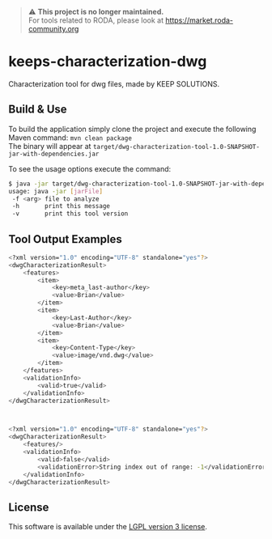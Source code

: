 > :warning: **This project is no longer maintained.**  
> For tools related to RODA, please look at https://market.roda-community.org


keeps-characterization-dwg
==========================

Characterization tool for dwg files, made by KEEP SOLUTIONS.


## Build & Use

To build the application simply clone the project and execute the following Maven command: `mvn clean package`  
The binary will appear at `target/dwg-characterization-tool-1.0-SNAPSHOT-jar-with-dependencies.jar`

To see the usage options execute the command:

```bash
$ java -jar target/dwg-characterization-tool-1.0-SNAPSHOT-jar-with-dependencies.jar -h
usage: java -jar [jarFile]
 -f <arg> file to analyze
 -h       print this message
 -v       print this tool version
```

## Tool Output Examples
```bash
<?xml version="1.0" encoding="UTF-8" standalone="yes"?>
<dwgCharacterizationResult>
    <features>
        <item>
            <key>meta_last-author</key>
            <value>Brian</value>
        </item>
        <item>
            <key>Last-Author</key>
            <value>Brian</value>
        </item>
        <item>
            <key>Content-Type</key>
            <value>image/vnd.dwg</value>
        </item>
    </features>
    <validationInfo>
        <valid>true</valid>
    </validationInfo>
</dwgCharacterizationResult>



<?xml version="1.0" encoding="UTF-8" standalone="yes"?>
<dwgCharacterizationResult>
    <features/>
    <validationInfo>
        <valid>false</valid>
        <validationError>String index out of range: -1</validationError>
    </validationInfo>
</dwgCharacterizationResult>
```

## License

This software is available under the [LGPL version 3 license](LICENSE).

